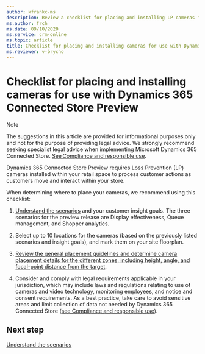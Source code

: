 ```yaml
---
author: kfrankc-ms
description: Review a checklist for placing and installing LP cameras for use with Dynamics 365 Connected Store Preview.
ms.author: frch
ms.date: 09/10/2020
ms.service: crm-online
ms.topic: article
title: Checklist for placing and installing cameras for use with Dynamics 365 Connected Store Preview
ms.reviewer: v-brycho
---
```


# Checklist for placing and installing cameras for use with Dynamics 365 Connected Store Preview

> [!NOTE]
> The suggestions in this article are provided for informational purposes only and not for the purpose of providing legal advice. We strongly recommend seeking specialist legal advice when implementing Microsoft Dynamics 365 Connected Store. [See Compliance and responsible use](compliance.md).

Dynamics 365 Connected Store Preview requires Loss Prevention (LP) cameras installed within your retail space to process customer actions as customers move and interact within your store.

When determining where to place your cameras, we recommend using this checklist:

1. [Understand the scenarios](camera-placement-general.md) and your customer insight goals. The three scenarios for the preview release are Display effectiveness, Queue management, and Shopper analytics.

2. Select up to 10 locations for the cameras (based on the previously listed scenarios and insight goals), and mark them on your site floorplan.

3. [Review the general placement guidelines and determine camera placement details for the different zones, including height, angle, and focal-point distance from the target](camera-placement-recommendations.md).

4. Consider and comply with legal requirements applicable in your jurisdiction, which may include laws and regulations relating to use of cameras and video technology, monitoring employees, and notice and consent requirements. As a best practice, take care to avoid sensitive areas and limit collection of data not needed by Dynamics 365 Connected Store ([see Compliance and responsible use](compliance.md)).

## Next step

[Understand the scenarios](camera-placement-general.md)
